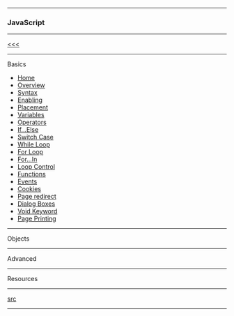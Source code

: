 
---

### JavaScript

---

[<<<](https://github.com/ttltrk/PRG/blob/master/PY/DOC/SC/SC.MD)

---

Basics

* <a href="">Home</a>
* <a href="">Overview</a>
* <a href="">Syntax</a>
* <a href="">Enabling</a>
* <a href="">Placement</a>
* <a href="">Variables</a>
* <a href="">Operators</a>
* <a href="">If...Else</a>
* <a href="">Switch Case</a>
* <a href="">While Loop</a>
* <a href="">For Loop</a>
* <a href="">For...In</a>
* <a href="">Loop Control</a>
* <a href="">Functions</a>
* <a href="">Events</a>
* <a href="">Cookies</a>
* <a href="">Page redirect</a>
* <a href="">Dialog Boxes</a>
* <a href="">Void Keyword</a>
* <a href="">Page Printing</a>

---

Objects

---

Advanced

---

Resources

---

[src](https://www.tutorialspoint.com/javascript/index.htm)

---

